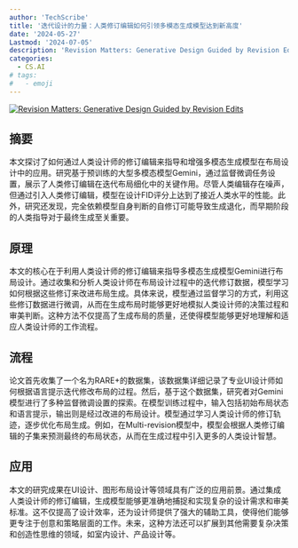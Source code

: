 ```yaml
---
author: 'TechScribe'
title: '迭代设计的力量：人类修订编辑如何引领多模态生成模型达到新高度'
date: '2024-05-27'
Lastmod: '2024-07-05'
description: 'Revision Matters: Generative Design Guided by Revision Edits'
categories:
  - CS.AI
# tags:
#   - emoji
---
```


[![Revision Matters: Generative Design Guided by Revision Edits](https://arxiv-research-1301205113.cos.ap-guangzhou.myqcloud.com/images/2406.18559v1.pdf_0.jpg)](https://arxiv.org/abs/2406.18559v1)

## 摘要

本文探讨了如何通过人类设计师的修订编辑来指导和增强多模态生成模型在布局设计中的应用。研究基于预训练的大型多模态模型Gemini，通过监督微调任务设置，展示了人类修订编辑在迭代布局细化中的关键作用。尽管人类编辑存在噪声，但通过引入人类修订编辑，模型在设计FID评分上达到了接近人类水平的性能。此外，研究还发现，完全依赖模型自身判断的自修订可能导致生成退化，而早期阶段的人类指导对于最终生成至关重要。<!--more-->

## 原理

本文的核心在于利用人类设计师的修订编辑来指导多模态生成模型Gemini进行布局设计。通过收集和分析人类设计师在布局设计过程中的迭代修订数据，模型学习如何根据这些修订来改进布局生成。具体来说，模型通过监督学习的方式，利用这些修订数据进行微调，从而在生成布局时能够更好地模拟人类设计师的决策过程和审美判断。这种方法不仅提高了生成布局的质量，还使得模型能够更好地理解和适应人类设计师的工作流程。

## 流程

论文首先收集了一个名为RARE+的数据集，该数据集详细记录了专业UI设计师如何根据语言提示迭代修改布局的过程。然后，基于这个数据集，研究者对Gemini模型进行了多种监督微调设置的探索。在模型训练过程中，输入包括初始布局状态和语言提示，输出则是经过改进的布局设计。模型通过学习人类设计师的修订轨迹，逐步优化布局生成。例如，在Multi-revision模型中，模型会根据人类修订编辑的子集来预测最终的布局状态，从而在生成过程中引入更多的人类设计智慧。

## 应用

本文的研究成果在UI设计、图形布局设计等领域具有广泛的应用前景。通过集成人类设计师的修订编辑，生成模型能够更准确地捕捉和实现复杂的设计需求和审美标准。这不仅提高了设计效率，还为设计师提供了强大的辅助工具，使得他们能够更专注于创意和策略层面的工作。未来，这种方法还可以扩展到其他需要复杂决策和创造性思维的领域，如室内设计、产品设计等。